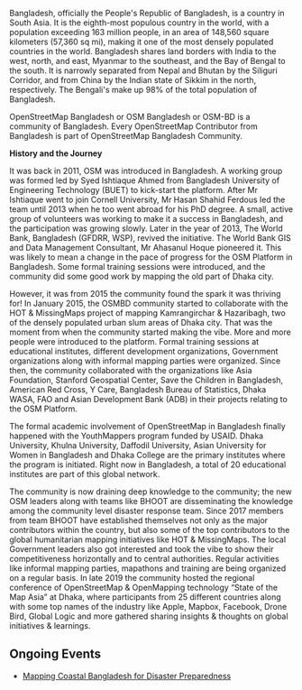 Bangladesh, officially the People's Republic of Bangladesh, is a country in South Asia. It is the eighth-most populous country in the world, with a population exceeding 163 million people, in an area of 148,560 square kilometers (57,360 sq mi), making it one of the most densely populated countries in the world. Bangladesh shares land borders with India to the west, north, and east, Myanmar to the southeast, and the Bay of Bengal to the south. It is narrowly separated from Nepal and Bhutan by the Siliguri Corridor, and from China by the Indian state of Sikkim in the north, respectively. The Bengali's make up 98% of the total population of Bangladesh.

OpenStreetMap Bangladesh or OSM Bangladesh or OSM-BD is a community of Bangladesh. Every OpenStreetMap Contributor from Bangladesh is part of OpenStreetMap Bangladesh Community.

**History and the Journey**

It was back in 2011, OSM was introduced in Bangladesh. A working group was formed led by Syed Ishtiaque Ahmed from Bangladesh University of Engineering Technology (BUET) to kick-start the platform. After Mr Ishtiaque went to join Cornell University, Mr Hasan Shahid Ferdous led the team until 2013 when he too went abroad for his PhD degree. A small, active group of volunteers was working to make it a success in Bangladesh, and the participation was growing slowly. Later in the year of 2013, The World Bank, Bangladesh (GFDRR, WSP), revived the initiative. The World Bank GIS and Data Management Consultant, Mr Ahasanul Hoque pioneered it. This was likely to mean a change in the pace of progress for the OSM Platform in Bangladesh. Some formal training sessions were introduced, and the community did some good work by mapping the old part of Dhaka city.

However, it was from 2015 the community found the spark it was thriving for! In January 2015, the OSMBD community started to collaborate with the HOT & MissingMaps project of mapping Kamrangirchar & Hazaribagh, two of the densely populated urban slum areas of Dhaka city. That was the moment from when the community started making the vibe. More and more people were introduced to the platform. Formal training sessions at educational institutes, different development organizations, Government organizations along with informal mapping parties were organized. Since then, the community collaborated with the organizations like Asia Foundation, Stanford Geospatial Center, Save the Children in Bangladesh, American Red Cross, Y Care, Bangladesh Bureau of Statistics, Dhaka WASA, FAO and Asian Development Bank (ADB) in their projects relating to the OSM Platform.

The formal academic involvement of OpenStreetMap in Bangladesh finally happened with the YouthMappers program funded by USAID. Dhaka University, Khulna University, Daffodil University, Asian University for Women in Bangladesh and Dhaka College are the primary institutes where the program is initiated. Right now in Bangladesh, a total of 20 educational institutes are part of this global network.

The community is now draining deep knowledge to the community; the new OSM leaders along with teams like BHOOT are disseminating the knowledge among the community level disaster response team. Since 2017 members from team BHOOT have established themselves not only as the major contributors within the country, but also some of the top contributors to the global humanitarian mapping initiatives like HOT & MissingMaps. The local Government leaders also got interested and took the vibe to show their competitiveness horizontally and to central authorities. Regular activities like informal mapping parties, mapathons and training are being organized on a regular basis. In late 2019 the community hosted the regional conference of OpenStreetMap & OpenMapping technology “State of the Map Asia” at Dhaka, where participants from 25 different countries along with some top names of the industry like Apple, Mapbox, Facebook, Drone Bird, Global Logic and more gathered sharing insights & thoughts on global initiatives & learnings.

## Ongoing Events
- [Mapping Coastal Bangladesh for Disaster Preparedness](http://bg21.osmbd.org/)
